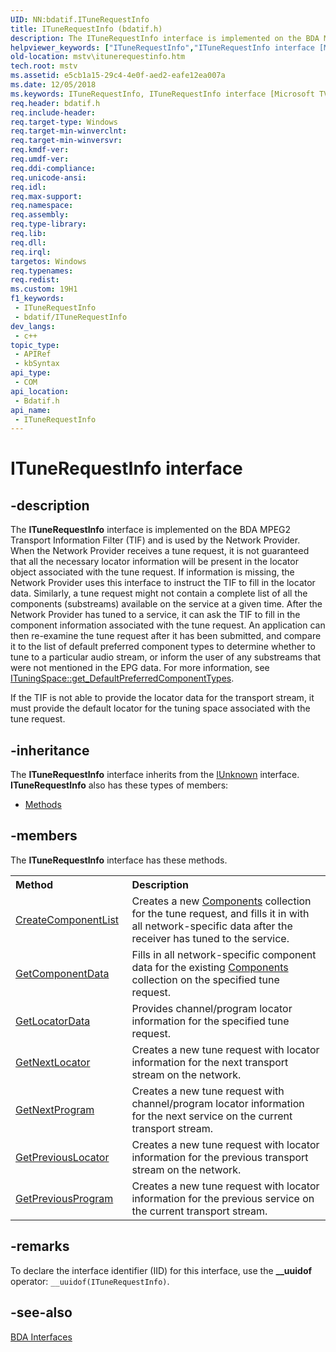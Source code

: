 ```yaml
---
UID: NN:bdatif.ITuneRequestInfo
title: ITuneRequestInfo (bdatif.h)
description: The ITuneRequestInfo interface is implemented on the BDA MPEG2 Transport Information Filter (TIF) and is used by the Network Provider.
helpviewer_keywords: ["ITuneRequestInfo","ITuneRequestInfo interface [Microsoft TV Technologies]","ITuneRequestInfo interface [Microsoft TV Technologies]","described","ITuneRequestInfoInterface","bdatif/ITuneRequestInfo","mstv.itunerequestinfo"]
old-location: mstv\itunerequestinfo.htm
tech.root: mstv
ms.assetid: e5cb1a15-29c4-4e0f-aed2-eafe12ea007a
ms.date: 12/05/2018
ms.keywords: ITuneRequestInfo, ITuneRequestInfo interface [Microsoft TV Technologies], ITuneRequestInfo interface [Microsoft TV Technologies],described, ITuneRequestInfoInterface, bdatif/ITuneRequestInfo, mstv.itunerequestinfo
req.header: bdatif.h
req.include-header: 
req.target-type: Windows
req.target-min-winverclnt: 
req.target-min-winversvr: 
req.kmdf-ver: 
req.umdf-ver: 
req.ddi-compliance: 
req.unicode-ansi: 
req.idl: 
req.max-support: 
req.namespace: 
req.assembly: 
req.type-library: 
req.lib: 
req.dll: 
req.irql: 
targetos: Windows
req.typenames: 
req.redist: 
ms.custom: 19H1
f1_keywords:
 - ITuneRequestInfo
 - bdatif/ITuneRequestInfo
dev_langs:
 - c++
topic_type:
 - APIRef
 - kbSyntax
api_type:
 - COM
api_location:
 - Bdatif.h
api_name:
 - ITuneRequestInfo
---
```


# ITuneRequestInfo interface


## -description

The <b>ITuneRequestInfo</b> interface is implemented on the BDA MPEG2 Transport Information Filter (TIF) and is used by the Network Provider. When the Network Provider receives a tune request, it is not guaranteed that all the necessary locator information will be present in the locator object associated with the tune request. If information is missing, the Network Provider uses this interface to instruct the TIF to fill in the locator data. Similarly, a tune request might not contain a complete list of all the components (substreams) available on the service at a given time. After the Network Provider has tuned to a service, it can ask the TIF to fill in the component information associated with the tune request. An application can then re-examine the tune request after it has been submitted, and compare it to the list of default preferred component types to determine whether to tune to a particular audio stream, or inform the user of any substreams that were not mentioned in the EPG data. For more information, see <a href="https://docs.microsoft.com/previous-versions/windows/desktop/api/tuner/nf-tuner-ituningspace-get_defaultpreferredcomponenttypes">ITuningSpace::get_DefaultPreferredComponentTypes</a>.

If the TIF is not able to provide the locator data for the transport stream, it must provide the default locator for the tuning space associated with the tune request.

## -inheritance

The <b xmlns:loc="http://microsoft.com/wdcml/l10n">ITuneRequestInfo</b> interface inherits from the <a href="https://docs.microsoft.com/windows/desktop/api/unknwn/nn-unknwn-iunknown">IUnknown</a> interface. <b>ITuneRequestInfo</b> also has these types of members:
<ul>
<li><a href="https://docs.microsoft.com/">Methods</a></li>
</ul>

## -members

The <b>ITuneRequestInfo</b> interface has these methods.
<table class="members" id="memberListMethods">
<tr>
<th align="left" width="37%">Method</th>
<th align="left" width="63%">Description</th>
</tr>
<tr data="declared;">
<td align="left" width="37%">
<a href="https://docs.microsoft.com/previous-versions/windows/desktop/api/bdatif/nf-bdatif-itunerequestinfo-createcomponentlist">CreateComponentList</a>
</td>
<td align="left" width="63%">
Creates a new <a href="https://docs.microsoft.com/previous-versions/windows/desktop/mstv/components-object">Components</a> collection for the tune request, and fills it in with all network-specific data after the receiver has tuned to the service.

</td>
</tr>
<tr data="declared;">
<td align="left" width="37%">
<a href="https://docs.microsoft.com/previous-versions/windows/desktop/api/bdatif/nf-bdatif-itunerequestinfo-getcomponentdata">GetComponentData</a>
</td>
<td align="left" width="63%">
Fills in all network-specific component data for the existing <a href="https://docs.microsoft.com/previous-versions/windows/desktop/mstv/components-object">Components</a> collection on the specified tune request.

</td>
</tr>
<tr data="declared;">
<td align="left" width="37%">
<a href="https://docs.microsoft.com/previous-versions/windows/desktop/api/bdatif/nf-bdatif-itunerequestinfo-getlocatordata">GetLocatorData</a>
</td>
<td align="left" width="63%">
Provides channel/program locator information for the specified tune request.

</td>
</tr>
<tr data="declared;">
<td align="left" width="37%">
<a href="https://docs.microsoft.com/previous-versions/windows/desktop/api/bdatif/nf-bdatif-itunerequestinfo-getnextlocator">GetNextLocator</a>
</td>
<td align="left" width="63%">
Creates a new tune request with locator information for the next transport stream on the network.

</td>
</tr>
<tr data="declared;">
<td align="left" width="37%">
<a href="https://docs.microsoft.com/previous-versions/windows/desktop/api/bdatif/nf-bdatif-itunerequestinfo-getnextprogram">GetNextProgram</a>
</td>
<td align="left" width="63%">
Creates a new tune request with channel/program locator information for the next service on the current transport stream.

</td>
</tr>
<tr data="declared;">
<td align="left" width="37%">
<a href="https://docs.microsoft.com/previous-versions/windows/desktop/api/bdatif/nf-bdatif-itunerequestinfo-getpreviouslocator">GetPreviousLocator</a>
</td>
<td align="left" width="63%">
Creates a new tune request with locator information for the previous transport stream on the network.

</td>
</tr>
<tr data="declared;">
<td align="left" width="37%">
<a href="https://docs.microsoft.com/previous-versions/windows/desktop/api/bdatif/nf-bdatif-itunerequestinfo-getpreviousprogram">GetPreviousProgram</a>
</td>
<td align="left" width="63%">
Creates a new tune request with locator information for the previous service on the current transport stream.

</td>
</tr>
</table>

## -remarks

To declare the interface identifier (IID) for this interface, use the <b>__uuidof</b> operator: <code>__uuidof(ITuneRequestInfo)</code>.

## -see-also

<a href="https://docs.microsoft.com/previous-versions/windows/desktop/mstv/bda-interfaces">BDA Interfaces</a>

